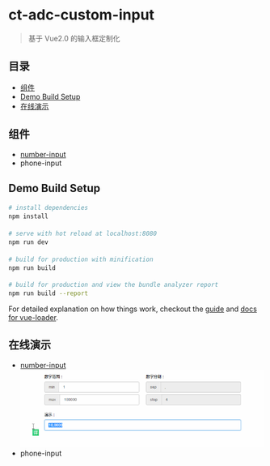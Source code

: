 # ct-adc-custom-input

> 基于 Vue2.0 的输入框定制化

## 目录

- [组件](#组件)
- [Demo Build Setup](#demo-build-setup)
- [在线演示](#在线演示)

## 组件

- [number-input](./src/component/number-input/)
- phone-input

## Demo Build Setup

``` bash
# install dependencies
npm install

# serve with hot reload at localhost:8080
npm run dev

# build for production with minification
npm run build

# build for production and view the bundle analyzer report
npm run build --report
```

For detailed explanation on how things work, checkout the [guide](http://vuejs-templates.github.io/webpack/) and [docs for vue-loader](http://vuejs.github.io/vue-loader).

## 在线演示

- [number-input](http://htmlpreview.github.io/?https://github.com/ct-adc/ct-adc-custom-input/blob/master/view/number-input-demo.html) ![demo.gif](src/img/number-input-demo.gif)
- phone-input
